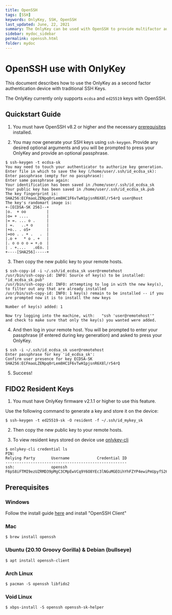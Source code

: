 ```yaml
---
title: OpenSSH
tags: [SSH]
keywords: OnlyKey, SSH, OpenSSH
last_updated: June, 22, 2021
summary: The OnlyKey can be used with OpenSSH to provide multifactor authentication for SSH keys
sidebar: mydoc_sidebar
permalink: openssh.html
folder: mydoc
---
```


# OpenSSH use with OnlyKey

This document describes how to use the OnlyKey as a second factor authentication device with traditional SSH Keys.

The OnlyKey currently only supports `ecdsa` and `ed25519` keys with OpenSSH.

## Quickstart Guide

1. You must have OpenSSH v8.2 or higher and the necessary [prerequisites](#prerequisites) installed.

2. You may now generate your SSH keys using `ssh-keygen`.  Provide any desired optional arguments and you will be prompted to press your OnlyKey and provide an optional passphrase.

```
$ ssh-keygen -t ecdsa-sk
You may need to touch your authenticator to authorize key generation.
Enter file in which to save the key (/home/user/.ssh/id_ecdsa_sk):
Enter passphrase (empty for no passphrase):
Enter same passphrase again:
Your identification has been saved in /home/user/.ssh/id_ecdsa_sk
Your public key has been saved in /home/user/.ssh/id_ecdsa_sk.pub
The key fingerprint is:
SHA256:ECFmaoLZENpq0rLem8HC1F6vTwH1pjsnR6X8l/r54rQ user@host
The key's randomart image is:
+-[ECDSA-SK 256]--+
|o.  + oo         |
|o= + ....        |
|= =. ... o .     |
| =.   ..+ o      |
|+o.. . oS+       |
|=oo . . + .   .  |
|.o +   * o . +   |
|. o o o o = +.o  |
| . +....   .oEo. |
+----[SHA256]-----+
```

3. Then copy the new public key to your remote hosts.

```
$ ssh-copy-id -i ~/.ssh/id_ecdsa_sk user@remotehost
/usr/bin/ssh-copy-id: INFO: Source of key(s) to be installed: "id_ecdsa_sk.pub"
/usr/bin/ssh-copy-id: INFO: attempting to log in with the new key(s), to filter out any that are already installed
/usr/bin/ssh-copy-id: INFO: 1 key(s) remain to be installed -- if you are prompted now it is to install the new keys

Number of key(s) added: 1

Now try logging into the machine, with:   "ssh 'user@remotehost'"
and check to make sure that only the key(s) you wanted were added.
```

4. And then log in your remote host.  You will be prompted to enter your passphrase (if entered during key generation) and asked to press your OnlyKey.

```
$ ssh -i ~/.ssh/id_ecdsa_sk user@remotehost
Enter passphrase for key 'id_ecdsa_sk':
Confirm user presence for key ECDSA-SK SHA256:ECFmaoLZENpq0rLem8HC1F6vTwH1pjsnR6X8l/r54rQ
```

5. Success!

## FIDO2 Resident Keys

1. You must have OnlyKey firmware v2.1.1 or higher to use this feature.

Use the following command to generate a key and store it on the device:

```
$ ssh-keygen -t ed25519-sk -O resident -f ~/.ssh/id_mykey_sk
```

2. Then copy the new public key to your remote hosts.

3. To view resident keys stored on device use [onlykey-cli](https://docs.crp.to/command-line.html#list-and-remove-fido2-resident-key)

```
$ onlykey-cli credential ls
PIN: 
Relying Party       Username            Credential ID
-----------------------------------------------------
ssh:                openssh             F6pS8iFTMI9ezUZRMD39pMgC3CMpEwVCq9Y6O8YEc3lNGuMGEOihYhFZYP4ewiPmUpyfS26AIA3LXlwyHIrx4rG/fR67AA==
```

## Prerequisites

### Windows
Follow the install guide [here](https://docs.microsoft.com/en-us/windows-server/administration/openssh/openssh_install_firstuse) and install "OpenSSH Client"

### Mac
```
$ brew install openssh
```

### Ubuntu (20.10 Groovy Gorilla) & Debian (bullseye)
```
$ apt install openssh-client
```

### Arch Linux
```
$ pacman -S openssh libfido2
```

### Void Linux
```
$ xbps-install -S openssh openssh-sk-helper
```







